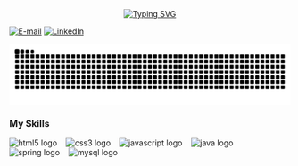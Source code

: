 <div align="center">
  <a href="https://git.io/typing-svg">
    <img src="https://readme-typing-svg.demolab.com?font=Fira+Code&weight=500&size=22&pause=1000&color=0000FF&center=true&vCenter=true&random=false&width=524&lines=%E2%8A%B9+Bem-vindo+ao+meu+perfil!" + alt="Typing SVG">
  </a>
</div>

[![E-mail](https://img.shields.io/badge/-Email-000?style=for-the-badge&logo=microsoft-outlook&logoColor=FF00F6&color:FFF)](mailto:raimundobarbosadasilva507@gmail.com)
[![LinkedIn](https://img.shields.io/badge/-LinkedIn-000?style=for-the-badge&logo=linkedin&logoColor=FF00F6&color:FFF)](http://www.linkedin.com/in/raimundo-b-silva-281012371/)


<picture align="center">
  <source media="(prefers-color-scheme: dark)" srcset="https://raw.githubusercontent.com/Raimundofiles/raimundob/output/github-contribution-grid-snake-dark.svg">
  <source media="(prefers-color-scheme: light)" srcset="https://raw.githubusercontent.com/Raimundofiles/raimundob/output/github-contribution-grid-snake-dark.svg">
  <img align="center" alt="github contribution grid snake animation" src="https://raw.githubusercontent.com/Raimundofiles/raimundob/output/github-contribution-grid-snake.svg">
</picture>





<h3 align="left">My Skills</h3>


<div align="left">
   <img src="https://cdn.jsdelivr.net/gh/devicons/devicon/icons/html5/html5-original.svg" height="25" alt="html5 logo"  />
   <img width="8" />
   <img src="https://cdn.jsdelivr.net/gh/devicons/devicon/icons/css3/css3-original.svg" height="25" alt="css3 logo"  />
   <img width="8" />
   <img src="https://cdn.jsdelivr.net/gh/devicons/devicon/icons/javascript/javascript-plain.svg" height="25" alt="javascript logo"  />
   <img width="8" />
   <img src="https://cdn.jsdelivr.net/gh/devicons/devicon/icons/java/java-original.svg" height="25" alt="java logo"  />
   <img width="8" />
   <img src="https://cdn.jsdelivr.net/gh/devicons/devicon/icons/spring/spring-original.svg" height="25" alt="spring logo"  />
   <img width="8" />
   <img src="https://cdn.jsdelivr.net/gh/devicons/devicon/icons/mysql/mysql-original.svg" height="25" alt="mysql logo"  />
   <img width="8" />


